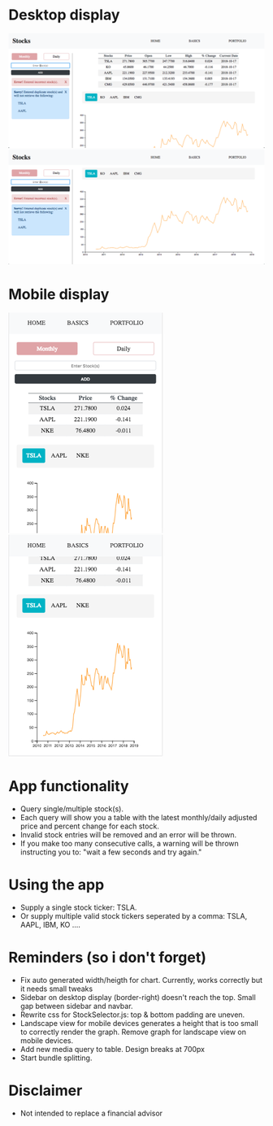 # Desktop display
![nothing to show](./screenshots/desktop-1.png)
![nothing to show](./screenshots/desktop-2.png)

# Mobile display
![nothing to show](./screenshots/mobile-1.png)
![nothing to show](./screenshots/mobile-2.png)

# App functionality
+ Query single/multiple stock(s).
+ Each query will show you a table with the latest monthly/daily adjusted price and percent change for each stock.
+ Invalid stock entries will be removed and an error will be thrown.
+ If you make too many consecutive calls, a warning will be thrown instructing you to: "wait a few seconds and try again."

# Using the app
+ Supply a single stock ticker: TSLA.
+ Or supply multiple valid stock tickers seperated by a comma: TSLA, AAPL, IBM, KO ....

# Reminders (so i don't forget)
+ Fix auto generated width/heigth for chart. Currently, works correctly but it needs small tweaks
+ Sidebar on desktop display (border-right) doesn't reach the top. Small gap between sidebar and navbar.
+ Rewrite css for StockSelector.js: top & bottom padding are uneven.
+ Landscape view for mobile devices generates a height that is too small to correctly render the graph. Remove graph for landscape view on mobile devices.
+ Add new media query to table. Design breaks at 700px
+ Start bundle splitting.

# Disclaimer
+ Not intended to replace a financial advisor